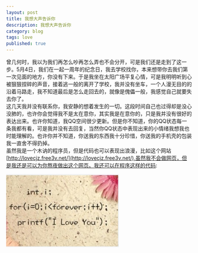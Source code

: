 ```yaml
---
layout: post
title: 我想大声告诉你
description: 我想大声告诉你
category: blog
tags: love
published: true
---
```


曾几何时，我以为我们再怎么吵再怎么弄也不会分开，可是我们还是走到了这一步。5月4日，我们在一起一周年的纪念日，我去学校找你，本来想带你去我们第一次见面的地方，你没有下来。于是我坐在太阳广场平复心情，可是我明明听到心被狠狠捏碎的声音，接着逃一般的离开了学校，我并没有坐车，一个人漫无目的的沿着马路走，我不知道最后是怎么走回去的，就像是傀儡一般，我感觉自己就要失去你了。  
这几天我并没有联系你，我安静的想着发生的一切。这段时间自己也过得却是没心没肺的，也许你会觉得我不是太在意你，其实我是在意你的，只是我并没有很好的表达出来。也许你知道，我QQ空间很少更新。但是你不知道，你的QQ状态每一条我都有看，可是我并没有去回复，当然你QQ状态中表现出来的小情绪我想我也时能理解的。也许你并不知道，你送我的东西我十分珍惜，你送我的手机壳的包装我一直舍不得扔掉。  
虽然我是一个木讷的程序员，但是代码也可以表现出浪漫，比如这个网站[http://lovecjz.free3v.net/](http://lovecjz.free3v.net/),虽然我不会做网页，但是我还是可以为你熬夜做出这个网页。我还可以在程序这样的代码:  

![forever_love](/images/blog-article-images/blog/forever_love.jpg)  

